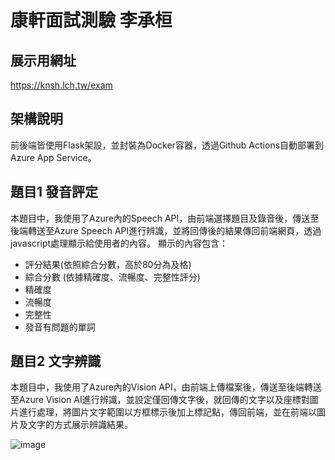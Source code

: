 # 康軒面試測驗 **李承桓**
## 展示用網址
https://knsh.lch.tw/exam

## 架構說明
前後端皆使用Flask架設，並封裝為Docker容器，透過Github Actions自動部署到Azure App Service。

## 題目1 發音評定
本題目中，我使用了Azure內的Speech API，由前端選擇題目及錄音後，傳送至後端轉送至Azure Speech API進行辨識，並將回傳後的結果傳回前端網頁，透過javascript處理顯示給使用者的內容。
顯示的內容包含：
- 評分結果(依照綜合分數，高於80分為及格)
- 綜合分數 (依據精確度、流暢度、完整性評分)
- 精確度
- 流暢度
- 完整性
- 發音有問題的單詞

## 題目2 文字辨識
本題目中，我使用了Azure內的Vision API，由前端上傳檔案後，傳送至後端轉送至Azure Vision AI進行辨識，並設定僅回傳文字後，就回傳的文字以及座標對圖片進行處理，將圖片文字範圍以方框標示後加上標記點，傳回前端，並在前端以圖片及文字的方式展示辨識結果。

![image](https://github.com/user-attachments/assets/ff500c0a-4a64-4117-8129-71e66b098366)
